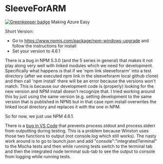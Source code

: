 # SleeveForARM

[![Greenkeeper badge](https://badges.greenkeeper.io/yaronyg/SleeveForARM.svg)](https://greenkeeper.io/)
Making Azure Easy

Short Version:
* Go to https://www.npmjs.com/package/npm-windows-upgrade and follow the instructions for install
* Set your version to 4.6.1

There is a bug in NPM 5.3.0 (and the 5 series in general) that makes it not play along very well with linked modules which we need for development. Specifically what happens is that if we 'npm link sleeveforarm' into a test directory (after we executed npm link in the sleeveforarm local github clone) and then call 'npm install' there will be an error because the versions won't match. This is because our development code is (properly) looking for the new version and NPM install doesn't recognize that. I tried working around this by just using the same version (e.g. setting development to the same version that is published in NPM) but in that case npm install overwrites the linked local directory and replaces it with the one in NPM.

So for now, we just use NPM 4.6.1.

There is a [bug in VS Code](https://github.com/Microsoft/vscode/issues/19750) that prevents process.stdout and process.stderr from outputting during testing. This is a problem because Winston uses those two functions to output (not console.log which still works). The nasty work around is to go to launch.json and add "console":"integratedTerminal" to the Mocha tests and then while running tests switch to the terminal tab and then the integrated node terminal sub-tab to see the output to console from logging while running tests.
